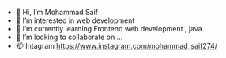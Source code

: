 - 👋 Hi, I’m Mohammad Saif
- 👀 I’m interested in web development
- 🌱 I’m currently learning  Frontend web development , java.
- 💞️ I’m looking to collaborate on ...
- 📫 Intagram https://www.instagram.com/mohammad_saif274/

<!---
Thebeast01/Thebeast01 is a ✨ special ✨ repository because its `README.md` (this file) appears on your GitHub profile.
You can click the Preview link to take a look at your changes.
--->

